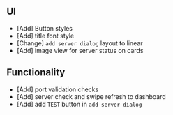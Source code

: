 ## UI
- [Add] Button styles
- [Add] title font style
- [Change] `add server dialog` layout to linear
- [Add] image view for server status on cards

## Functionality
- [Add] port validation checks
- [Add] server check and swipe refresh to dashboard
- [Add] add `TEST` button in `add server dialog`